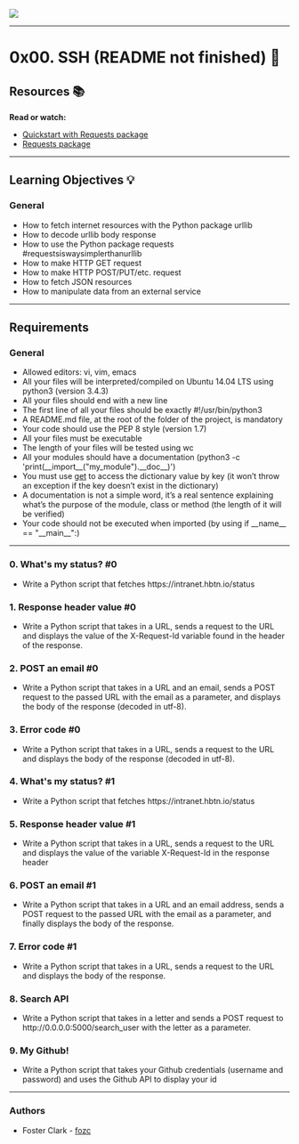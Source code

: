 <link rel="stylesheet" type="text/css" href="styles/0-README.css">

<img src="https://user-images.githubusercontent.com/105602291/224162963-3d1a36dc-ab21-4b02-9051-e4a74db80074.png" style="display: black; margin: auto;"/><hr/>

<h1>0x00. SSH (README not finished) &#x1F4F6</h1>
    <h2>Resources &#x1F4DA</h2>
        <p><b>Read or watch:</b></p>
        <ul class="resources">
            <li><a href="https://docs.python.org/3/howto/urllib2.html">Quickstart with Requests package</a></li>
            <li><a href="https://docs.python-requests.org/en/latest/">Requests package</a></li>
        </ul>
    <hr/>
    <h2>Learning Objectives &#x1F4A1;</h2>
        <h3>General</h3>
            <ul class="learn">
                <li>How to fetch internet resources with the Python package <span>urllib</span></li>
                <li>How to decode <span>urllib</span> body response</li>
                <li>How to use the Python package <span>requests</span> #requestsiswaysimplerthanurllib</li>
                <li>How to make HTTP <span>GET</span> request</li>
                <li>How to make HTTP <span>POST</span>/<span>PUT</span>/etc. request</li>
                <li>How to fetch JSON resources</li>
                <li>How to manipulate data from an external service</li>
            </ul>
    <hr/>
    <h2>Requirements</h2>
        <h3>General</h3>
            <ul class="required">
                <li>Allowed editors: <span>vi</span>, <span>vim</span>, <span>emacs</span></li>
                <li>All your files will be interpreted/compiled on Ubuntu 14.04 LTS using <span>python3</span> (version 3.4.3)</li>
                <li>All your files should end with a new line</li>
                <li>The first line of all your files should be exactly <span>#!/usr/bin/python3</span></li>
                <li>A <span>README.md</span> file, at the root of the folder of the project, is mandatory</li>
                <li>Your code should use the <span>PEP 8</span> style (version 1.7)</li>
                <li>All your files must be executable</li>
                <li>The length of your files will be tested using <span>wc</span></li>
                <li>All your modules should have a documentation (<span>python3 -c 'print(__import__("my_module").__doc__)'</span>)</li>
                <li>You must use <a href="https://docs.python.org/3.4/library/stdtypes.html#dict.get">get</a> to access the dictionary value by key (it won’t throw an exception if the key doesn’t exist in the dictionary)</li>
                <li>A documentation is not a simple word, it’s a real sentence explaining what’s the purpose of the module, class or method (the length of it will be verified)</li>
                <li>Your code should not be executed when imported (by using <span>if __name__ == "__main__":</span>)</li>
            </ul>
    <hr/>
    <section class="tasks">
        <h3>0. What's my status? #0</h3>
            <ul>
                <li>Write a Python script that fetches https://intranet.hbtn.io/status</li>
            </ul>
        <h3>1. Response header value #0</h3>
            <ul>
                <li>Write a Python script that takes in a URL, sends a request to the URL and displays the value of the X-Request-Id variable found in the header of the response.</li>
            </ul>
        <h3>2. POST an email #0</h3>
            <ul>
                <li>Write a Python script that takes in a URL and an email, sends a POST request to the passed URL with the email as a parameter, and displays the body of the response (decoded in utf-8).</li>
            </ul>
        <h3>3. Error code #0</h3>
            <ul>
                <li>Write a Python script that takes in a URL, sends a request to the URL and displays the body of the response (decoded in utf-8).</li>
            </ul>
        <h3>4. What's my status? #1</h3>
            <ul>
                <li>Write a Python script that fetches https://intranet.hbtn.io/status</li>
            </ul>
        <h3>5. Response header value #1</h3>
            <ul>
                <li>Write a Python script that takes in a URL, sends a request to the URL and displays the value of the variable X-Request-Id in the response header</li>
            </ul>
        <h3>6. POST an email #1</h3>
            <ul>
                <li>Write a Python script that takes in a URL and an email address, sends a POST request to the passed URL with the email as a parameter, and finally displays the body of the response.</li>
            </ul>
        <h3>7. Error code #1</h3>
            <ul>
                <li>Write a Python script that takes in a URL, sends a request to the URL and displays the body of the response.</li>
            </ul>
        <h3>8. Search API</h3>
            <ul>
                <li>Write a Python script that takes in a letter and sends a POST request to http://0.0.0.0:5000/search_user with the letter as a parameter.</li>
            </ul>
        <h3>9. My Github!</h3>
            <ul>
                <li>Write a Python script that takes your Github credentials (username and password) and uses the Github API to display your id</li>
            </ul>
    </section>
    <hr/>
    <h3>Authors</h3>
        <ul class="authors">
            <li> Foster Clark - <a href="https://github.com/FosterClark48">fozc</a></li>
        </ul>
